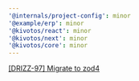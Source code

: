 ```yaml
---
'@internals/project-config': minor
'@example/erp': minor
'@kivotos/react': minor
'@kivotos/next': minor
'@kivotos/core': minor
---
```


[[DRIZZ-97] Migrate to zod4](https://app.plane.so/softnetics/browse/DRIZZ-97/)
